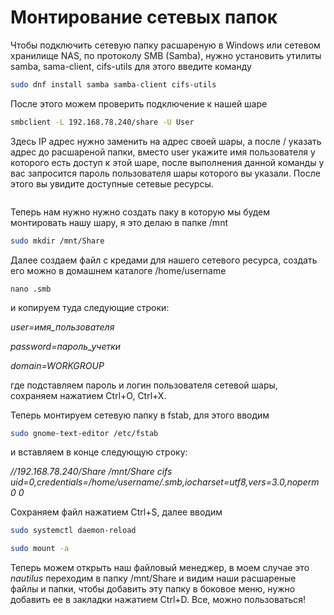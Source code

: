 # Монтирование сетевых папок

Чтобы подключить сетевую папку расшареную в Windows или сетевом хранилище NAS, по протоколу SMB (Samba), нужно установить утилиты samba, sama-client, cifs-utils для этого введите команду

```bash
sudo dnf install samba samba-client cifs-utils
```

После этого можем проверить подключение к нашей шаре

```bash
smbclient -L 192.168.78.240/share -U User
```

Здесь IP адрес нужно заменить на адрес своей шары, а после / указать адрес до расшареной папки, вместо user укажите имя пользователя у которого есть доступ к этой шаре, после выполнения данной команды у вас запросится пароль пользователя шары которого вы указали. После этого вы увидите доступные сетевые ресурсы.

<figure><img src="../../../.gitbook/assets/smbclient-test.png" alt=""><figcaption></figcaption></figure>

Теперь нам нужно нужно создать паку в которую мы будем монтировать нашу шару, я это делаю в папке /mnt

```bash
sudo mkdir /mnt/Share
```

Далее создаем файл с кредами для нашего сетевого ресурса, создать его можно в домашнем каталоге /home/username

```bash,
nano .smb
```

и копируем туда следующие строки:

_user=имя\_пользователя_

_password=пароль\_учетки_

_domain=WORKGROUP_

где подставляем пароль и логин пользователя сетевой шары, сохраняем нажатием Ctrl+O, Ctrl+X.

Теперь монтируем сетевую папку в fstab, для этого вводим

```bash
sudo gnome-text-editor /etc/fstab
```

и вставляем в конце следующую строку:

_//192.168.78.240/Share /mnt/Share cifs uid=0,credentials=/home/username/.smb,iocharset=utf8,vers=3.0,noperm 0 0_

Сохраняем файл нажатием Ctrl+S, далее вводим

```bash
sudo systemctl daemon-reload
```

```bash
sudo mount -a
```

Теперь можем открыть наш файловый менеджер, в моем случае это _nautilus_ переходим в папку /mnt/Share и видим наши расшареные файлы и папки, чтобы добавить эту папку в боковое меню, нужно добавить ее в закладки нажатием Ctrl+D. Все, можно пользоваться!
